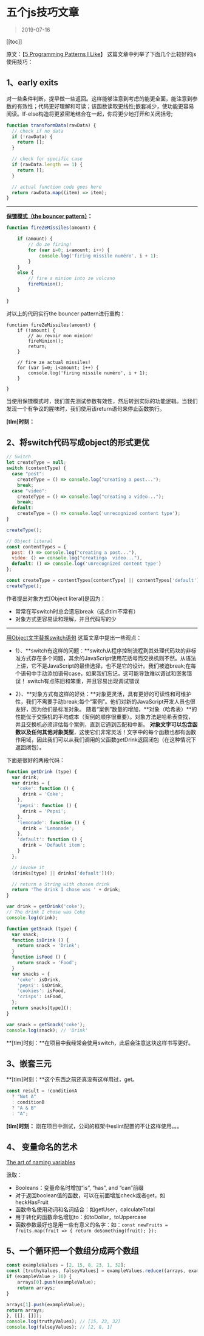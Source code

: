 # 五个js技巧文章

>2019-07-16
<tag-part tagName="js"/>

[[toc]]

原文：【[5 Programming Patterns I Like](https://www.johnstewart.dev/five-programming-patterns-i-like/)】
这篇文章中列举了下面几个比较好的js使用技巧：
## 1、early exits

对一些条件判断，提早做一些返回。这样能够注意到考虑的能更全面，能注意到参数的有效性；代码更好理解和可读；该函数读取更线性;嵌套减少，使功能更容易阅读。If-else构造将更紧密地结合在一起，你将更少地打开和关闭括号;

```js
function transformData(rawData) {
  // check if no data
  if (!rawData) {
    return [];
  }

  // check for specific case
  if (rawData.length == 1) {
    return [];
  }

  // actual function code goes here
  return rawData.map((item) => item);
}
```
***

**[保镖模式（the bouncer pattern）](http://rikschennink.nl/thoughts/the-bouncer-pattern/)：**

```js
function fireZeMissiles(amount) {

    if (amount) {
        // do ze firing!
        for (var i=0; i<amount; i++) {
            console.log('firing missile numéro', i + 1);
        }
    }
    else {
        // fire a minion into ze volcano
        fireMinion();
    }
    
}
```
对以上的代码实行the bouncer pattern进行重构：

```
function fireZeMissiles(amount) {
    if (!amount) {
        // au revoir mon minion!
        fireMinion();
        return;
    }
    
    // fire ze actual missiles!
    for (var i=0; i<amount; i++) {
        console.log('firing missile numéro', i + 1);
    }
    
}
```
当使用保镖模式时，我们首先测试参数有效性，然后转到实际的功能逻辑。当我们发现一个有争议的腥味时，我们使用该return语句来停止函数执行。

**[tlm]时刻：**
## 2、将switch代码写成object的形式更优

```js
// Switch
let createType = null;
switch (contentType) {
  case "post":
    createType = () => console.log("creating a post...");
    break;
  case "video":
    createType = () => console.log("creating a video...");
    break;
  default:
    createType = () => console.log('unrecognized content type');
}

createType();

// Object literal
const contentTypes = {
  post: () => console.log("creating a post..."),
  video: () => console.log("creatinga  video..."),
  default: () => console.log('unrecognized content type')
};

const createType = contentTypes[contentType] || contentTypes['default'];
createType();
```

作者提出对象方式[Object literal]是因为：
 * 常常在写switch时总会遗忘break（这点tlm不常有）
 * 对象方式更容易读和理解，并且代码写的少

***
[用Object文字替换switch语句](https://ultimatecourses.com/blog/deprecating-the-switch-statement-for-object-literals)
这篇文章中提出一些观点：

* 1）、**switch有这样的问题：**switch从程序控制流程到其处理代码块的非标准方式存在多个问题，其余的JavaScript使用花括号而交换机则不然。从语法上讲，它不是JavaScript的最佳选择，也不是它的设计。我们被迫break;在每个语句中手动添加语句case，如果我们忘记，这可能导致难以调试和嵌套错误！
switch有点陈旧和笨重，并且容易出现调试错误

* 2）、**对象方式有这样的好处：**对象更灵活，具有更好的可读性和可维护性，我们不需要手动break;每个“案例”。他们对新的JavaScript开发人员也很友好，因为他们是标准对象。
随着“案例”数量的增加，**对象（哈希表）**的性能优于交换机的平均成本（案例的顺序很重要）。对象方法是哈希表查找，并且交换机必须评估每个案例，直到它遇到匹配和中断。
**对象文字可以包含函数以及任何其他对象类型**，这使它们非常灵活！文字中的每个函数也都有函数作用域，因此我们可以从我们调用的父函数getDrink返回闭包（在这种情况下返回闭包）。

下面是很好的两段代码：

```js
function getDrink (type) {
  var drink;
  var drinks = {
    'coke': function () {
      drink = 'Coke';
    },
    'pepsi': function () {
      drink = 'Pepsi';
    },
    'lemonade': function () {
      drink = 'Lemonade';
    },
    'default': function () {
      drink = 'Default item';
    }
  };

  // invoke it
  (drinks[type] || drinks['default'])();

  // return a String with chosen drink
  return 'The drink I chose was ' + drink;
}

var drink = getDrink('coke');
// The drink I chose was Coke
console.log(drink);
```

```js
function getSnack (type) {
  var snack;
  function isDrink () {
    return snack = 'Drink';
  }
  function isFood () {
    return snack = 'Food';
  }
  var snacks = {
    'coke': isDrink,
    'pepsi': isDrink,
    'cookies': isFood,
    'crisps': isFood,
  };
  return snacks[type]();
}

var snack = getSnack('coke');
console.log(snack); // 'Drink'
```

**[tlm]时刻：**在项目中我经常会使用switch，此后会注意这块这样书写更好。

## 3、嵌套三元
**[tlm]时刻：**这个东西之前还真没有这样用过，get。

```js
const result = !conditionA
  ? "Not A"
  : conditionB
  ? "A & B"
  : "A";
```
**[tlm]时刻：** 刚在项目中测试，公司的框架中eslint配置的不让这样使用。。。
## 4、 变量命名的艺术
[The art of naming variables](https://hackernoon.com/the-art-of-naming-variables-52f44de00aad)

汲取：

* Booleans：变量命名时增加“is”, “has”, and “can”前缀
* 对于返回boolean值的函数，可以在前面增加check或者get，如heckHasFruit 
* 函数命名使用动词和名词结合：如getUser，calculateTotal
* 用于转化的函数命名增加to：如toDollar，toUppercase
* 函数参数最好也是用一些有意义的名字：如：`const newFruits = fruits.map(fruit => {
    return doSomething(fruit);
});`
## 5、一个循环把一个数组分成两个数组

```js
const exampleValues = [2, 15, 8, 23, 1, 32];
const [truthyValues, falseyValues] = exampleValues.reduce((arrays, exampleValue) => {
if (exampleValue > 10) {
    arrays[0].push(exampleValue);
    return arrays;
}

arrays[1].push(exampleValue);
return arrays;
}, [[], []]);
console.log(truthyValues); // [15, 23, 32]
console.log(falseyValues); // [2, 8, 1]

```

